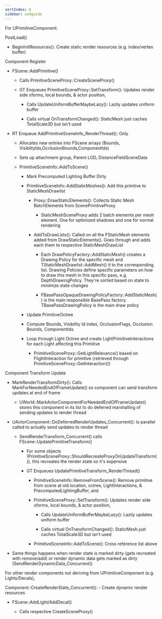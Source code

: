 ```yaml
---
sortIndex: 6
sidebar: ue4guide
---
```


For UPrimitiveComponent:

PostLoad()

- BeginInitResources(): Create static render resources (e.g. index/vertex buffer)

Component Register

- FScene::AddPrimitive()

  - Calls PrimitiveSceneProxy::CreateSceneProxy()

  - GT Enqueues PrimitiveSceneProxy::SetTransform(): Updates render side xforms, local bounds, & actor position,

    - Calls UpdateUniformBufferMaybeLazy(): Lazily updates uniform buffer

    - Calls virtual OnTransformChanged(): StaticMesh just caches TotalScale3D but isn't used

- RT Enqueue AddPrimitiveSceneInfo_RenderThread(): Only

  - Allocates new entries into FScene arrays (Bounds, VisiblityIds,OcclusionBounds,ComponentIds)

  - Sets up attachment group, Parent LOD, DistanceFieldSceneData

  - PrimitiveSceneInfo::AddToScene()

    - Mark Precomputed Lighting Buffer Dirty

    - PrimtiiveSceneInfo::AddStaticMeshes(): Add this primtive to StaticMeshDrawlist

      - Proxy::DrawStaticElements(): Collects Static Mesh BatchElements from ScenePrimtiveProxy

        - StaticMeshSceneProxy adds 2 batch elements per mesh element. One for optimized shadows and one for normal rendering

      - AddToDrawLists(): Called on all the FStaticMesh elements added from DrawStaticElements(). Goes through and adds each them to respective StaticMeshDrawList

        - Each DrawPolicyFactory::AddStaticMesh() creates a Drawing Policy for the specific mesh and TStaticMeshDrawlist::AddMesh() it to the corresponding list. Drawing Policies define specific parameters on how to draw this mesh in this specific pass, e.g. DepthDrawingPolicy. They're sorted based on state to minimize state changes

        - FBasePassOpaqueDrawingPolicyFactory::AddStaticMesh() is the main responsible BasePass factory. TBasePassDrawingPolicy<LightMapPolicyType> is the main draw policy

    - Update PrimitiveOctree

    - Compute Bounds, Visibility Id index, OcclusionFlags, Occlusion Bounds, ComponentIds

    - Loop through Light Octree and create LightPrimitiveInteractions for each Light affecting this Primitive

      - PrimitiveSceneProxy::GetLightRelevance() based on FlightInteraction for primitive (retrieved through PrimitiveSceneProxy::GetInteraction())

Component Transform Update

- MarkRenderTransformDirty(): Calls MarkForNeededEndOfFrameUpdate() so component can send transform updates at end of frame

  - UWorld::MarkActorComponentForNeededEndOfFrameUpdate() stores this component in its list to do deferred marshalling of sending updates to render thread

- UActorComponent::DoDeferredRenderUpdates_Concurrent(): Is parallel called to actually send updates to render thread

  - SendRenderTransform_Concurrent() calls FScene::UpdatePrimitiveTransform()

    - For some objects (PrimitiveSceneProxy::ShouldRecreateProxyOnUpdateTransform()), this recreates the render state so it's expensive

    - GT Enqueues UpdatePrimitiveTransform_RenderThread()

      - PrimitiveSceneInfo::RemoveFromScene(): Remove primitive from scene at old location, octree, LightInteractions, & PrecomputedLightingBuffer, and

      - PrimitiveSceneProxy::SetTransform(): Updates render side xforms, local bounds, & actor position,

        - Calls UpdateUniformBufferMaybeLazy(): Lazily updates uniform buffer

        - Calls virtual OnTransformChanged(): StaticMesh just caches TotalScale3D but isn't used

      - PrimitiveSceneInfo::AddToScene(): Cross reference list above


- Same things happens when render state is marked dirty (gets recreated with remove/add) or render dynamic data gets marked as dirty (SendRenderDynamicData_Concurrent()

For other render components not deriving from UPrimitiveComponent (e.g. Lights/Decals),

Component::CreateRenderState_Concurrent(): - Create dynamic render resources

- FScene::AddLight/AddDecal()

  - Calls respective CreateSceneProxy()
